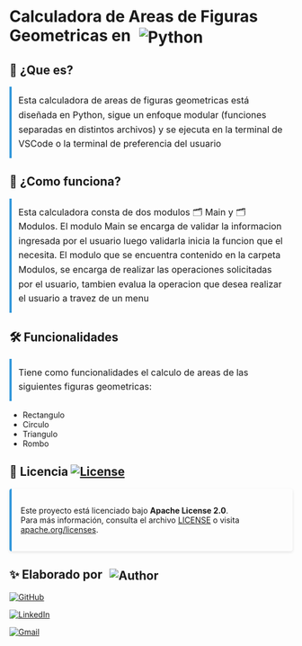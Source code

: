 <h1>
  Calculadora de Areas de Figuras Geometricas en
  <img src="https://img.shields.io/badge/Python-3776AB?style=for-the-badge&logo=python&logoColor=white" alt="Python" style="vertical-align: middle; margin-left: 8px;">
</h1>

## 📌 ¿Que es?

<p style="font-size: 16px; line-height: 1.6; padding: 12px; border-left: 4px solid #3498db;">
    Esta calculadora de areas de figuras geometricas    está diseñada en Python, sigue un enfoque modular (funciones separadas en distintos archivos) y se ejecuta en la terminal de VSCode o la terminal de preferencia del usuario
</p>

## 📌 ¿Como funciona?

<p style="font-size: 16px; line-height: 1.6; padding: 12px; border-left: 4px solid #3498db;">
    Esta calculadora consta de dos modulos  🗂️ Main y 🗂️ Modulos. El modulo Main se encarga de validar la informacion ingresada por el usuario luego validarla inicia la funcion que el necesita. El modulo que se encuentra contenido en la carpeta Modulos, se encarga de realizar las operaciones solicitadas por el usuario, tambien evalua la operacion que desea realizar el usuario a travez de un menu
</p>

## 🛠️ Funcionalidades

<p style="font-size: 16px; line-height: 1.6; padding: 12px; border-left: 4px solid #3498db;">
    Tiene como funcionalidades el calculo de areas de las siguientes figuras geometricas:
    <ul>
        <li>Rectangulo</li>
        <li>Circulo</li>
        <li>Triangulo</li>
        <li>Rombo</li>
    </ul>
</p>

## 📜 Licencia [![License](https://img.shields.io/badge/License-Apache_2.0-blue.svg)](https://opensource.org/licenses/Apache-2.0) 

<div style="
    background: linear-gradient(90deg, #e8e8e8 100%);
    border-left: 4px solid #3498db;
    padding: 1rem;
    border-radius: 4px;
    margin: 1rem 0;
    box-shadow: 0 2px 5px rgba(0,0,0,0.1);
">

Este proyecto está licenciado bajo **Apache License 2.0**.  
Para más información, consulta el archivo [LICENSE](LICENSE) o visita [apache.org/licenses](https://www.apache.org/licenses/LICENSE-2.0).
</div>

<h2>
  ✨ Elaborado por
  <img src="https://img.shields.io/badge/Juan%20David%20Gomez-black?style=for-the-badge&logo=dev.to&logoColor=white" alt="Author" style="vertical-align: middle; margin-left: 8px;">
</h2>

[![GitHub](https://img.shields.io/badge/GitHub-JuanDavidGomezN-181717?style=for-the-badge&logo=github&logoColor=white)](https://github.com/juangomezn)

[![LinkedIn](https://img.shields.io/badge/LinkedIn-JuanDavidGomezN-0A66C2?style=for-the-badge&logo=linkedin&logoColor=white)](www.linkedin.com/in/juangomezn)

[![Gmail](https://img.shields.io/badge/Gmail-juan.david%40gmail.com-D14836?style=for-the-badge&logo=gmail&logoColor=white)](mailto:gomezninoj681@gmail.com)
